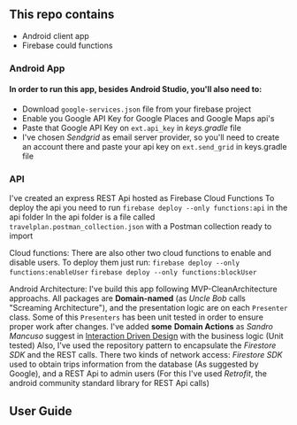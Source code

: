 ## This repo contains
* Android client app
* Firebase could functions

### Android App
#### In order to run this app, besides Android Studio, you'll also need to:
- Download `google-services.json` file from your firebase project
- Enable you Google API Key for Google Places and Google Maps api's
- Paste that Google API Key on `ext.api_key` in *keys.gradle* file
- I've chosen *Sendgrid* as email server provider, so you'll need to create an account there and paste your api key on `ext.send_grid` in keys.gradle file

### API
I've created an express REST Api hosted as Firebase Cloud Functions
To deploy the api you need to run `firebase deploy --only functions:api` in the api folder
In the api folder is a file called `travelplan.postman_collection.json` with a Postman collection ready to import

Cloud functions:
There are also other two cloud functions to enable and disable users. To deploy them just run:
`firebase deploy --only functions:enableUser`
`firebase deploy --only functions:blockUser`

Android Architecture:
I've build this app following MVP-CleanArchitecture approachs. All packages are **Domain-named** (as *Uncle Bob* calls "Screaming Architecture"), and the presentation logic are on each `Presenter` class. Some of this `Presenters` has been unit tested in order to ensure proper work after changes.
I've added **some** **Domain Actions** as *Sandro Mancuso* suggest in [Interaction Driven Design](https://codurance.com/2017/12/08/introducing-idd/) with the business logic (Unit tested)
Also, I've used the repository pattern to encapsulate the *Firestore SDK* and the REST calls. There two kinds of network access: *Firestore SDK* used to obtain trips information from the database (As suggested by Google), and a REST Api to admin users (For this I've used *Retrofit*, the android community standard library for REST Api calls)

## User Guide